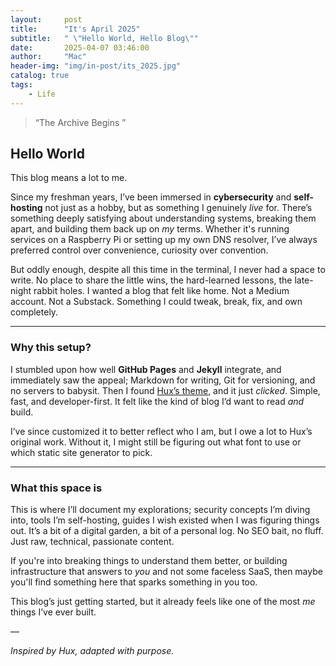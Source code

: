```yaml
---
layout:     post
title:      "It's April 2025"
subtitle:   " \"Hello World, Hello Blog\""
date:       2025-04-07 03:46:00
author:     "Mac"
header-img: "img/in-post/its_2025.jpg"
catalog: true
tags:
    - Life
---
```


> “The Archive Begins ”


## Hello World

This blog means a lot to me.

Since my freshman years, I’ve been immersed in **cybersecurity** and **self-hosting** not just as a hobby, but as something I genuinely *live* for. There’s something deeply satisfying about understanding systems, breaking them apart, and building them back up on *my* terms. Whether it's running services on a Raspberry Pi or setting up my own DNS resolver, I’ve always preferred control over convenience, curiosity over convention.

But oddly enough, despite all this time in the terminal, I never had a space to write. No place to share the little wins, the hard-learned lessons, the late-night rabbit holes. I wanted a blog that felt like home. Not a Medium account. Not a Substack. Something I could tweak, break, fix, and own completely.

---

### Why this setup?

I stumbled upon how well **GitHub Pages** and **Jekyll** integrate, and immediately saw the appeal; Markdown for writing, Git for versioning, and no servers to babysit. Then I found [Hux’s theme](https://github.com/huxpro/huxpro.github.io), and it just *clicked*. Simple, fast, and developer-first. It felt like the kind of blog I’d want to read *and* build.

I’ve since customized it to better reflect who I am, but I owe a lot to Hux’s original work. Without it, I might still be figuring out what font to use or which static site generator to pick.

---

### What this space is

This is where I’ll document my explorations; security concepts I’m diving into, tools I’m self-hosting, guides I wish existed when I was figuring things out. It’s a bit of a digital garden, a bit of a personal log. No SEO bait, no fluff. Just raw, technical, passionate content.

If you're into breaking things to understand them better, or building infrastructure that answers to *you* and not some faceless SaaS, then maybe you'll find something here that sparks something in you too.

This blog’s just getting started, but it already feels like one of the most *me* things I’ve ever built.

—

*Inspired by Hux, adapted with purpose.*
